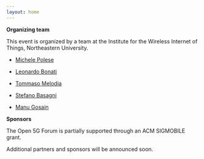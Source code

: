 ```yaml
---
layout: home
---
```


**Organizing team** 

This event is organized by a team at the Institute for the Wireless Internet of Things, Northeastern University.

- [Michele Polese](/speakers/michele-polese)


- [Leonardo Bonati](/speakers/leonardo-bonati)
- [Tommaso Melodia](https://ece.northeastern.edu/wineslab/tmelodia.php)
- [Stefano Basagni](https://ece.northeastern.edu/fac-ece/basagni/people.html)
- [Manu Gosain](https://coe.northeastern.edu/people/gosain-manu/)


**Sponsors** 


The Open 5G Forum is partially supported through an ACM SIGMOBILE grant.

Additional partners and sponsors will be announced soon.



